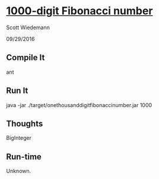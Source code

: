 # [1000-digit Fibonacci number](http://projecteuler.net/problem=25)
Scott Wiedemann

09/29/2016

## Compile It
ant


## Run It
java -jar ./target/onethousanddigitfibonaccinumber.jar 1000

## Thoughts
BigInteger

## Run-time
Unknown.
